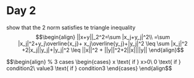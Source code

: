 # Day 2

show that the 2 norm satisfies te triangle inequality
$$\begin{align}
||x+y||_2^2=\sum |x_j+y_j|^2\\
=\sum |x_j|^2+y_j\overline{x_j}+ x_j\overline{y_j}+|y_j|^2
\leq \sum |x_j|^2 +2|x_j||y_j|+|y_j|^2
\leq ||x||^2 + ||y||^2+2||x||||y||
\end{align}$$

$$\begin{align}
% 3 cases
\begin{cases}
x \text{ if } x>0\\
0 \text{ if } condition2\\
value3 \text{ if } condition3
\end{cases}
\end{align$$
